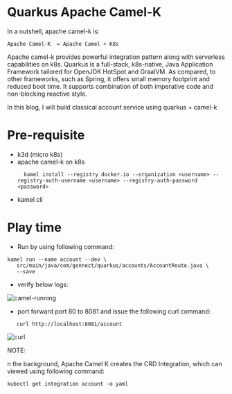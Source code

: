 # Quarkus Apache Camel-K

In a nutshell, apache camel-k is:

   ````
   Apache Camel-K  = Apache Camel + K8s
   ````

Apache camel-k provides powerful integration pattern along with serverless capabilities on k8s. Quarkus is a full-stack,
k8s-native, Java Application Framework tailored for OpenJDK HotSpot and GraalVM. As compared, to other frameworks, such
as Spring, it offers small memory footprint and reduced boot time. It supports combination of both imperative code and
non-blocking reactive style.

In this blog, I will build classical account service using quarkus + camel-k

# Pre-requisite

- k3d (micro k8s)
- apache camel-k on k8s
  ````
    kamel install --registry docker.io --organization <username> --registry-auth-username <username> --registry-auth-password <password>
    ````
- kamel cli

# Play time

- Run by using following command:

````
kamel run --name account --dev \
   src/main/java/com/gonnect/quarkus/accounts/AccountRoute.java \
   --save
````

- verify below logs:

![camel-running](./running.png)

- port forward port 80 to 8081 and issue the following curl command:

````
   curl http://localhost:8081/account
````

![curl](./curl.png)

NOTE:

n the background, Apache Camel K creates the CRD Integration, which can viewed using following command:

````
kubectl get integration account -o yaml
````